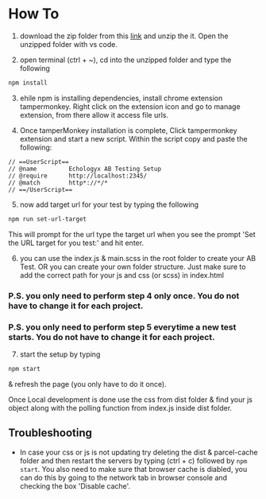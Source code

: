 # How To

1. download the zip folder from this [link](https://github.com/maaislam/echologyx-ab-testing-boilerplate/archive/refs/heads/main.zip) and unzip the it. Open the unzipped folder with vs code.

2. open terminal (ctrl + ~), cd into the unzipped folder and type the following  
  ```sh
  npm install
  ```

3. ehile npm is installing dependencies, install chrome extension tampermonkey. Right click on the extension icon and go to manage extension, from there allow it access file urls.

4. Once tamperMonkey installation is complete, Click tampermonkey extension and start a new script.
   Within the script copy and paste the following:

```
// ==UserScript==
// @name         Echologyx AB Testing Setup
// @require      http://localhost:2345/
// @match        http*://*/*
// ==/UserScript==
```

5. now add target url for your test by typing the following 
```sh
npm run set-url-target
```
This will prompt for the url type the target url when you see the prompt 'Set the URL target for you test:' and hit enter.

6. you can use the index.js & main.scss in the root folder to create your AB Test. OR you can create your own folder structure. Just make sure to add the correct path for your js and css (or scss) in index.html

### P.S. you only need to perform step 4 only once. You do not have to change it for each project.

### P.S. you only need to perform step 5 everytime a new test starts. You do not have to change it for each project.

7. start the setup by typing 
  ```sh
  npm start
  ```
& refresh the page (you only have to do it once).

Once Local development is done use the css from dist folder & find your js object along with the polling function from index.js inside dist folder.

## Troubleshooting

- In case your css or js is not updating try deleting the dist & parcel-cache folder and then restart the servers by typing (ctrl + c) followed by `npm start`. You also need to make sure that browser cache is diabled, you can do this by going to the network tab in browser console and checking the box 'Disable cache'.

